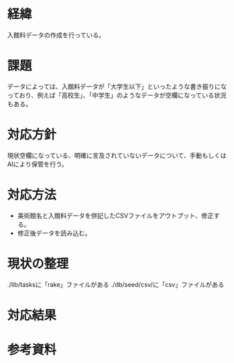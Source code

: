 # 経緯
入館料データの作成を行っている。

# 課題
データによっては、入館料データが「大学生以下」といったような書き振りになっており、例えば「高校生」、「中学生」のようなデータが空欄になっている状況もある。

# 対応方針
現状空欄になっている、明確に言及されていないデータについて、手動もしくはAIにより保管を行う。

# 対応方法
- 美術館名と入館料データを併記したCSVファイルをアウトプット、修正する。
- 修正後データを読み込む。

# 現状の整理
./lib/tasksに「rake」ファイルがある
./db/seed/csv/に「csv」ファイルがある

# 対応結果


# 参考資料
